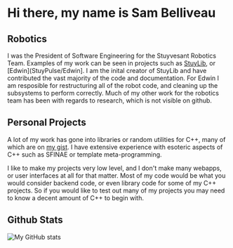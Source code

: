 # Hi there, my name is Sam Belliveau

## Robotics

I was the President of Software Engineering for the Stuyvesant Robotics Team. Examples of my work can be seen in projects such as [StuyLib](StuyPulse/StuyLib), or [Edwin](StuyPulse/Edwin]. I am the inital creator of StuyLib and have contributed the vast majority of the code and documentation. For Edwin I am resposible for restructuring all of the robot code, and cleaning up the subsystems to perform correctly. Much of my other work for the robotics team has been with regards to research, which is not visible on github.

## Personal Projects

A lot of my work has gone into libraries or random utilities for C++, many of which are on [my gist](https://gist.github.com/Sam-Belliveau). I have extensive experience with esoteric aspects of C++ such as SFINAE or template meta-programming. 

I like to make my projects very low level, and I don't make many webapps, or user interfaces at all for that matter. Most of my code would be what you would consider backend code, or even library code for some of my C++ projects. So if you would like to test out many of my projects you may need to know a decent amount of C++ to begin with.

## Github Stats

![My GitHub stats](https://github-readme-stats.vercel.app/api?username=Sam-Belliveau&count_private=true)
